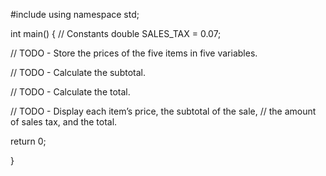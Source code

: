 #include <iostream>
using namespace std;

int main()
{
// Constants
double SALES_TAX = 0.07;

// TODO - Store the prices of the five items in five variables.

// TODO - Calculate the subtotal.

// TODO - Calculate the total.

// TODO - Display each item’s price, the subtotal of the sale, 
// the amount of sales tax, and the total.

return 0;

}
